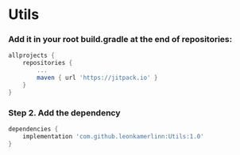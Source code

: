 # Utils


### Add it in your root build.gradle at the end of repositories:

```gradle
allprojects {
    repositories {
        ...
        maven { url 'https://jitpack.io' }
    }
}
```
	
### Step 2. Add the dependency
	
```gradle
dependencies {
    implementation 'com.github.leonkamerlinn:Utils:1.0'
}
```
